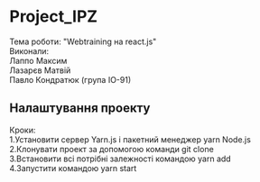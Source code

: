 # Project_IPZ
Тема роботи: "Webtraining на react.js" <br/>
Виконали:<br/>
Лаппо Максим<br/>
Лазарєв Матвій<br/>
Павло Кондратюк (група ІО-91)<br/>
## Налаштування проекту  <br/>
Кроки:<br/>
  1.Установити сервер Yarn.js і пакетний менеджер yarn Node.js <br/>
  2.Клонувати проект за допомогою команди git clone <br/>
  3.Встановити всі потрібні залежності командою yarn add <br/>
  4.Запустити командою yarn start 
